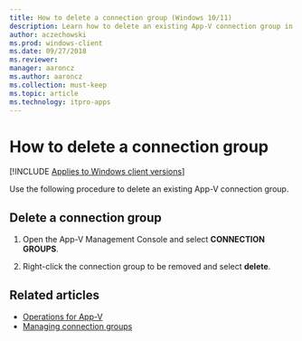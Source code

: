 ```yaml
---
title: How to delete a connection group (Windows 10/11)
description: Learn how to delete an existing App-V connection group in the App-V Management Console and where to find information about managing connection groups.
author: aczechowski
ms.prod: windows-client
ms.date: 09/27/2018
ms.reviewer: 
manager: aaroncz
ms.author: aaroncz
ms.collection: must-keep
ms.topic: article
ms.technology: itpro-apps
---
```


# How to delete a connection group

[!INCLUDE [Applies to Windows client versions](../includes/applies-to-windows-client-versions.md)]

Use the following procedure to delete an existing App-V connection group.

## Delete a connection group

1. Open the App-V Management Console and select **CONNECTION GROUPS**.

2. Right-click the connection group to be removed and select **delete**.





## Related articles

- [Operations for App-V](appv-operations.md)
- [Managing connection groups](appv-managing-connection-groups.md)

